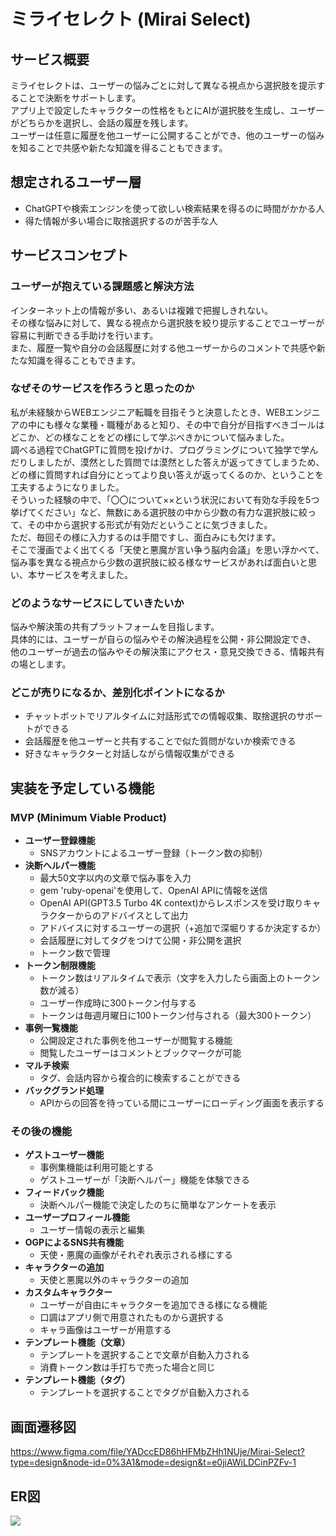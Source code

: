 # ミライセレクト (Mirai Select)

## サービス概要

ミライセレクトは、ユーザーの悩みごとに対して異なる視点から選択肢を提示することで決断をサポートします。  
アプリ上で設定したキャラクターの性格をもとにAIが選択肢を生成し、ユーザーがどちらかを選択し、会話の履歴を残します。  
ユーザーは任意に履歴を他ユーザーに公開することができ、他のユーザーの悩みを知ることで共感や新たな知識を得ることもできます。

## 想定されるユーザー層

- ChatGPTや検索エンジンを使って欲しい検索結果を得るのに時間がかかる人
- 得た情報が多い場合に取捨選択するのが苦手な人

## サービスコンセプト

### ユーザーが抱えている課題感と解決方法

インターネット上の情報が多い、あるいは複雑で把握しきれない。  
その様な悩みに対して、異なる視点から選択肢を絞り提示することでユーザーが容易に判断できる手助けを行います。  
また、履歴一覧や自分の会話履歴に対する他ユーザーからのコメントで共感や新たな知識を得ることもできます。

### なぜそのサービスを作ろうと思ったのか

私が未経験からWEBエンジニア転職を目指そうと決意したとき、WEBエンジニアの中にも様々な業種・職種があると知り、その中で自分が目指すべきゴールはどこか、どの様なことをどの様にして学ぶべきかについて悩みました。  
調べる過程でChatGPTに質問を投げかけ、プログラミングについて独学で学んだりしましたが、漠然とした質問では漠然とした答えが返ってきてしまうため、どの様に質問すれば自分にとってより良い答えが返ってくるのか、ということを工夫するようになりました。  
そういった経験の中で、「〇〇について××という状況において有効な手段を5つ挙げてください」など、無数にある選択肢の中から少数の有力な選択肢に絞って、その中から選択する形式が有効だということに気づきました。  
ただ、毎回その様に入力するのは手間ですし、面白みにも欠けます。  
そこで漫画でよく出てくる「天使と悪魔が言い争う脳内会議」を思い浮かべて、悩み事を異なる視点から少数の選択肢に絞る様なサービスがあれば面白いと思い、本サービスを考えました。

### どのようなサービスにしていきたいか

悩みや解決策の共有プラットフォームを目指します。  
具体的には、ユーザーが自らの悩みやその解決過程を公開・非公開設定でき、  
他のユーザーが過去の悩みやその解決策にアクセス・意見交換できる、情報共有の場とします。

### どこが売りになるか、差別化ポイントになるか

- チャットボットでリアルタイムに対話形式での情報収集、取捨選択のサポートができる
- 会話履歴を他ユーザーと共有することで似た質問がないか検索できる
- 好きなキャラクターと対話しながら情報収集ができる

## 実装を予定している機能

### MVP (Minimum Viable Product)

- **ユーザー登録機能**
  - SNSアカウントによるユーザー登録（トークン数の抑制）
- **決断ヘルパー機能**
  - 最大50文字以内の文章で悩み事を入力
  - gem 'ruby-openai'を使用して、OpenAI APIに情報を送信
  - OpenAI API(GPT3.5 Turbo 4K context)からレスポンスを受け取りキャラクターからのアドバイスとして出力
  - アドバイスに対するユーザーの選択（+追加で深堀りするか決定するか）
  - 会話履歴に対してタグをつけて公開・非公開を選択
  - トークン数で管理
- **トークン制限機能**
  - トークン数はリアルタイムで表示（文字を入力したら画面上のトークン数が減る）
  - ユーザー作成時に300トークン付与する
  - トークンは毎週月曜日に100トークン付与される（最大300トークン）
- **事例一覧機能**
  - 公開設定された事例を他ユーザーが閲覧する機能
  - 閲覧したユーザーはコメントとブックマークが可能
- **マルチ検索**
  - タグ、会話内容から複合的に検索することができる
- **バックグランド処理**
  - APIからの回答を待っている間にユーザーにローディング画面を表示する


### その後の機能

- **ゲストユーザー機能**
  - 事例集機能は利用可能とする
  - ゲストユーザーが「決断ヘルパー」機能を体験できる
- **フィードバック機能**
  - 決断ヘルパー機能で決定したのちに簡単なアンケートを表示
- **ユーザープロフィール機能**
  - ユーザー情報の表示と編集
- **OGPによるSNS共有機能**
  - 天使・悪魔の画像がそれぞれ表示される様にする
- **キャラクターの追加**
  - 天使と悪魔以外のキャラクターの追加
- **カスタムキャラクター**
  - ユーザーが自由にキャラクターを追加できる様になる機能
  - 口調はアプリ側で用意されたものから選択する
  - キャラ画像はユーザーが用意する
- **テンプレート機能（文章）**
  - テンプレートを選択することで文章が自動入力される
  - 消費トークン数は手打ちで売った場合と同じ
- **テンプレート機能（タグ）**
  - テンプレートを選択することでタグが自動入力される

## 画面遷移図
https://www.figma.com/file/YADccED86hHFMbZHh1NUje/Mirai-Select?type=design&node-id=0%3A1&mode=design&t=e0jiAWiLDCinPZFv-1

## ER図
<img src="./mirai_select_ER図.webp">
